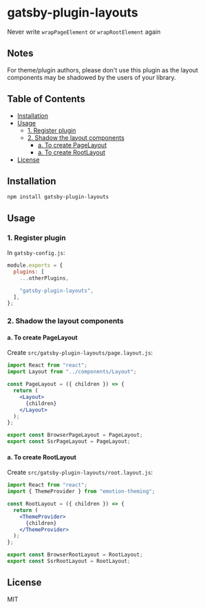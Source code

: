 # gatsby-plugin-layouts

Never write `wrapPageElement` or `wrapRootElement` again

## Notes

For theme/plugin authors, please don't use this plugin as the layout components may be shadowed by the users of your library.

## Table of Contents

<!-- START doctoc generated TOC please keep comment here to allow auto update -->
<!-- DON'T EDIT THIS SECTION, INSTEAD RE-RUN doctoc TO UPDATE -->

- [Installation](#installation)
- [Usage](#usage)
  - [1. Register plugin](#1-register-plugin)
  - [2. Shadow the layout components](#2-shadow-the-layout-components)
    - [a. To create PageLayout](#a-to-create-pagelayout)
    - [a. To create RootLayout](#a-to-create-rootlayout)
- [License](#license)

<!-- END doctoc generated TOC please keep comment here to allow auto update -->

## Installation

```
npm install gatsby-plugin-layouts
```

## Usage

### 1. Register plugin

In `gatsby-config.js`:

```js
module.exports = {
  plugins: [
    ...otherPlugins,

    "gatsby-plugin-layouts",
  ],
};
```

### 2. Shadow the layout components

#### a. To create PageLayout

Create `src/gatsby-plugin-layouts/page.layout.js`:

```jsx
import React from "react";
import Layout from "../components/Layout";

const PageLayout = ({ children }) => {
  return (
    <Layout>
      {children}
    </Layout>
  );
};

export const BrowserPageLayout = PageLayout;
export const SsrPageLayout = PageLayout;
```

#### a. To create RootLayout

Create `src/gatsby-plugin-layouts/root.layout.js`:

```jsx
import React from "react";
import { ThemeProvider } from "emotion-theming";

const RootLayout = ({ children }) => {
  return (
    <ThemeProvider>
      {children}
    </ThemeProvider>
  );
};

export const BrowserRootLayout = RootLayout;
export const SsrRootLayout = RootLayout;
```

## License

MIT
